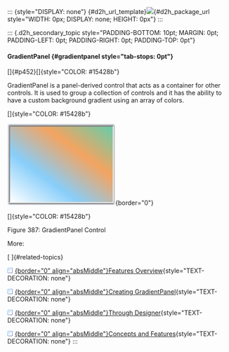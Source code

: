 ::: {style="DISPLAY: none"}
[](ms-xhelp:///?Id=d2h_url_template){#d2h_url_template}![](!package_url!){#d2h_package_url style="WIDTH: 0px; DISPLAY: none; HEIGHT: 0px"}
:::

::: {.d2h_secondary_topic style="PADDING-BOTTOM: 10pt; MARGIN: 0pt; PADDING-LEFT: 0pt; PADDING-RIGHT: 0pt; PADDING-TOP: 0pt"}
#### GradientPanel {#gradientpanel style="tab-stops: 0pt"}

[]{#p452}[]{style="COLOR: #15428b"} 

GradientPanel is a panel-derived control that acts as a container for other controls. It is used to group a collection of controls and it has the ability to have a custom background gradient using an array of colors.

[]{style="COLOR: #15428b"} 

![](ImagesExt/image76_382.jpg){border="0"}

[]{style="COLOR: #15428b"} 

Figure 387: GradientPanel Control

More:

[ ]{#related-topics}

[![](button.gif){border="0" align="absMiddle"}Features Overview](ms-xhelp:///?Id=726fd078-827c-4c63-a9a6-ea2a5da83c3d){style="TEXT-DECORATION: none"}

[![](button.gif){border="0" align="absMiddle"}Creating GradientPanel](ms-xhelp:///?Id=e5d421b5-66df-40fa-852d-81ae057f8b6a){style="TEXT-DECORATION: none"}

[![](button.gif){border="0" align="absMiddle"}Through Designer](ms-xhelp:///?Id=2e104351-b52e-4b52-a1ff-3fd1218ba2d6){style="TEXT-DECORATION: none"}

[![](button.gif){border="0" align="absMiddle"}Concepts and Features](ms-xhelp:///?Id=5ef17e60-f490-47a3-934a-bd8e9b99e646){style="TEXT-DECORATION: none"}
:::
